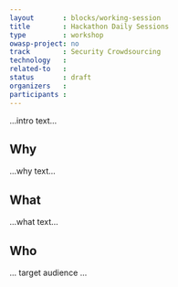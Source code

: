 ```yaml
---
layout       : blocks/working-session
title        : Hackathon Daily Sessions
type         : workshop
owasp-project: no
track        : Security Crowdsourcing
technology   :
related-to   :
status       : draft
organizers   :
participants :
---
```


...intro text...

## Why

...why text...

## What

...what text...

## Who

... target audience ...